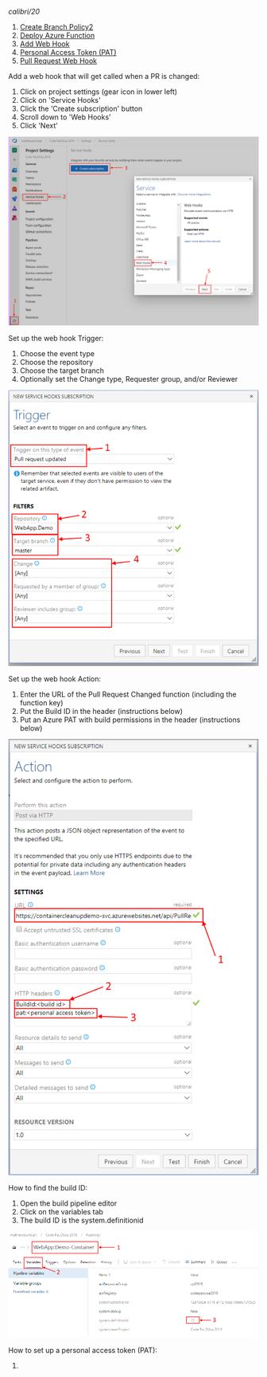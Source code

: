 _calibri/20_ 

1. [Create Branch Policy2](/Create-Branch-Policy2)
1. [Deploy Azure Function](/Deploy-Azure-Function)
1. [Add Web Hook](/Add-Web-Hook)
1. [Personal Access Token (PAT)](/Personal-Access-Token-\(PAT\))
1. [Pull Request Web Hook](/Pull-Request-Web-Hook)

Add a web hook that will get called when a PR is changed:

1. Click on project settings (gear icon in lower left)
2. Click on 'Service Hooks'
3. Click the 'Create subscription' button
4. Scroll down to 'Web Hooks'
5. Click 'Next'

![image.png](/.attachments/image-6593a95b-d2c4-4f36-a5c0-1a152b826077.png)

Set up the web hook Trigger:

1. Choose the event type
1. Choose the repository
1. Choose the target branch
1. Optionally set the Change type, Requester group, and/or Reviewer

![image.png](/.attachments/image-7c30fc88-b017-415f-b88e-893d9a76a555.png)

Set up the web hook Action:

1. Enter the URL of the Pull Request Changed function (including the function key)
1. Put the Build ID in the header (instructions below)
1. Put an Azure PAT with build permissions in the header (instructions below)

![image.png](/.attachments/image-8fc5ae08-944b-49b6-8ac6-25a8db9cf93e.png)

How to find the build ID:

1. Open the build pipeline editor
1. Click on the variables tab
1. The build ID is the system.definitionid

![image.png](/.attachments/image-134eec83-1162-4c0b-86be-08fd3758450a.png)

How to set up a personal access token (PAT):

1. 